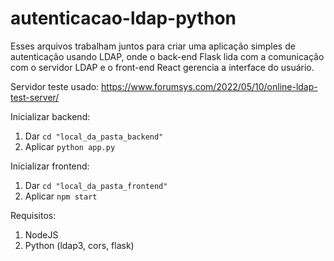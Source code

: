 # autenticacao-ldap-python
Esses arquivos trabalham juntos para criar uma aplicação simples de autenticação usando LDAP, onde o back-end Flask lida com a comunicação com o servidor LDAP e o front-end React gerencia a interface do usuário.  

Servidor teste usado: https://www.forumsys.com/2022/05/10/online-ldap-test-server/  

Inicializar backend:  
1. Dar `cd "local_da_pasta_backend"`  
2. Aplicar `python app.py`  

Inicializar frontend:  
1. Dar `cd "local_da_pasta_frontend"`  
2. Aplicar `npm start`  

Requisitos:
1. NodeJS
2. Python (ldap3, cors, flask)
